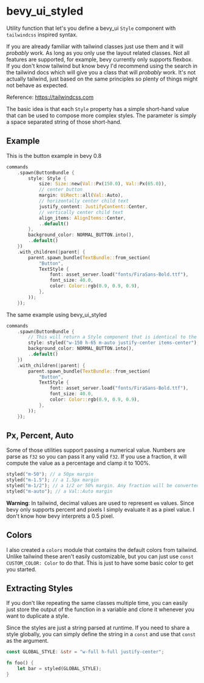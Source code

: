 # bevy_ui_styled

Utility function that let's you define a bevy_ui `Style` component with `tailwindcss` inspired syntax.

If you are already familiar with tailwind classes just use them and it will _probably_ work. As long as you only use the layout related classes. Not all features are supported, for example, bevy currently only supports flexbox. If you don't know tailwind but know bevy I'd recommend using the search in the tailwind docs which will give you a class that will _probably_ work. It's not actually tailwind, just based on the same principles so plenty of things might not behave as expected.

Reference: <https://tailwindcss.com>

The basic idea is that each `Style` property has a simple short-hand value that can be used to compose more complex styles. The parameter is simply a space separated string of those short-hand.

## Example

This is the button example in bevy 0.8

```rust
commands
    .spawn(ButtonBundle {
        style: Style {
            size: Size::new(Val::Px(150.0), Val::Px(65.0)),
            // center button
            margin: UiRect::all(Val::Auto),
            // horizontally center child text
            justify_content: JustifyContent::Center,
            // vertically center child text
            align_items: AlignItems::Center,
            ..default()
        },
        background_color: NORMAL_BUTTON.into(),
        ..default()
    })
    .with_children(|parent| {
        parent.spawn_bundle(TextBundle::from_section(
            "Button",
            TextStyle {
                font: asset_server.load("fonts/FiraSans-Bold.ttf"),
                font_size: 40.0,
                color: Color::rgb(0.9, 0.9, 0.9),
            },
        ));
    });
```

The same example using bevy_ui_styled

```rust
commands
    .spawn(ButtonBundle {
        // This will return a Style component that is identical to the one above
        style: styled("w-150 h-65 m-auto justify-center items-center"),
        background_color: NORMAL_BUTTON.into(),
        ..default()
    })
    .with_children(|parent| {
        parent.spawn_bundle(TextBundle::from_section(
            "Button",
            TextStyle {
                font: asset_server.load("fonts/FiraSans-Bold.ttf"),
                font_size: 40.0,
                color: Color::rgb(0.9, 0.9, 0.9),
            },
        ));
    });
```

## Px, Percent, Auto

Some of those utilities support passing a numerical value. Numbers are parse as `f32` so you can pass it any valid `f32`. If you use a fraction, it will compute the value as a percentage and clamp it to 100%.

```rust
styled("m-50"); // a 50px margin
styled("m-1.5"); // a 1.5px margin
styled("m-1/2"); // a 1/2 or 50% margin. Any fraction will be converted to a percentage and clamped to 100%
styled("m-auto"); // a Val::Auto margin
```

**Warning**: In tailwind, decimal values are used to represent `em` values. Since bevy only supports percent and pixels I simply evaluate it as a pixel value. I don't know how bevy interprets a 0.5 pixel.

## Colors

I also created a `colors` module that contains the default colors from tailwind. Unlike tailwind these aren't easily customizable, but you can just use `const CUSTOM_COLOR: Color` to do that. This is just to have some basic color to get you started.

## Extracting Styles

If you don't like repeating the same classes multiple time, you can easily just store the output of the function in a variable and clone it whenever you want to duplicate a style.

Since the styles are just a string parsed at runtime. If you need to share a style globally, you can simply define the string in a `const` and use that `const` as the argument.

```rust
const GLOBAL_STYLE: &str = "w-full h-full justify-center";

fn foo() {
    let bar = styled(GLOBAL_STYLE);
}
```
